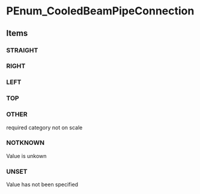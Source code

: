 # PEnum_CooledBeamPipeConnection

## Items

### STRAIGHT


### RIGHT


### LEFT


### TOP


### OTHER
required category not on scale

### NOTKNOWN
Value is unkown

### UNSET
Value has not been specified
